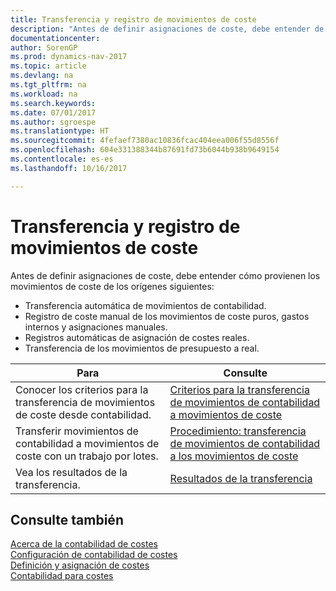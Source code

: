 ```yaml
---
title: Transferencia y registro de movimientos de coste
description: "Antes de definir asignaciones de coste, debe entender de dónde provienen los movimientos de coste."
documentationcenter: 
author: SorenGP
ms.prod: dynamics-nav-2017
ms.topic: article
ms.devlang: na
ms.tgt_pltfrm: na
ms.workload: na
ms.search.keywords: 
ms.date: 07/01/2017
ms.author: sgroespe
ms.translationtype: HT
ms.sourcegitcommit: 4fefaef7380ac10836fcac404eea006f55d8556f
ms.openlocfilehash: 604e331388344b87691fd73b6044b938b9649154
ms.contentlocale: es-es
ms.lasthandoff: 10/16/2017

---
```

# <a name="transferring-and-posting-cost-entries"></a>Transferencia y registro de movimientos de coste
Antes de definir asignaciones de coste, debe entender cómo provienen los movimientos de coste de los orígenes siguientes:  

-   Transferencia automática de movimientos de contabilidad.  
-   Registro de coste manual de los movimientos de coste puros, gastos internos y asignaciones manuales.  
-   Registros automáticas de asignación de costes reales.  
-   Transferencia de los movimientos de presupuesto a real.  

|**Para**|**Consulte**|  
|------------|-------------|  
|Conocer los criterios para la transferencia de movimientos de coste desde contabilidad.|[Criterios para la transferencia de movimientos de contabilidad a movimientos de coste](finance-criteria-for-transferring-general-ledger-entries-to-cost-entries.md)|  
|Transferir movimientos de contabilidad a movimientos de coste con un trabajo por lotes.|[Procedimiento: transferencia de movimientos de contabilidad a los movimientos de coste](finance-how-to-transfer-general-ledger-entries-to-cost-entries.md)|  
|Vea los resultados de la transferencia.|[Resultados de la transferencia](finance-results-of-the-transfer.md)|  

## <a name="see-also"></a>Consulte también  
 [Acerca de la contabilidad de costes](finance-about-cost-accounting.md)   
 [Configuración de contabilidad de costes](finance-set-up-cost-accounting.md)   
 [Definición y asignación de costes](finance-define-and-allocate-costs.md)   
 [Contabilidad para costes](finance-manage-cost-accounting.md)

